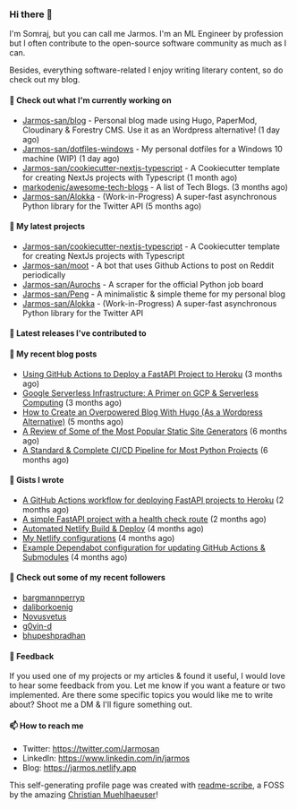 ### Hi there 👋

I'm Somraj, but you can call me Jarmos. I'm an ML Engineer by profession but I often contribute to the open-source software community as much as I can.

Besides, everything software-related I enjoy writing literary content, so do check out my blog.

#### 👷 Check out what I'm currently working on

- [Jarmos-san/blog](https://github.com/Jarmos-san/blog) - Personal blog made using Hugo, PaperMod, Cloudinary &amp; Forestry CMS. Use it as an Wordpress alternative! (1 day ago)
- [Jarmos-san/dotfiles-windows](https://github.com/Jarmos-san/dotfiles-windows) - My personal dotfiles for a Windows 10 machine (WIP) (1 day ago)
- [Jarmos-san/cookiecutter-nextjs-typescript](https://github.com/Jarmos-san/cookiecutter-nextjs-typescript) - A Cookiecutter template for creating NextJs projects with Typescript (1 month ago)
- [markodenic/awesome-tech-blogs](https://github.com/markodenic/awesome-tech-blogs) - A list of Tech Blogs. (3 months ago)
- [Jarmos-san/Alokka](https://github.com/Jarmos-san/Alokka) - (Work-in-Progress) A super-fast asynchronous Python library for the Twitter API (5 months ago)

#### 🌱 My latest projects

- [Jarmos-san/cookiecutter-nextjs-typescript](https://github.com/Jarmos-san/cookiecutter-nextjs-typescript) - A Cookiecutter template for creating NextJs projects with Typescript
- [Jarmos-san/moot](https://github.com/Jarmos-san/moot) - A bot that uses Github Actions to post on Reddit periodically
- [Jarmos-san/Aurochs](https://github.com/Jarmos-san/Aurochs) - A scraper for the official Python job board
- [Jarmos-san/Peng](https://github.com/Jarmos-san/Peng) - A minimalistic &amp; simple theme for my personal blog
- [Jarmos-san/Alokka](https://github.com/Jarmos-san/Alokka) - (Work-in-Progress) A super-fast asynchronous Python library for the Twitter API

#### 🔭 Latest releases I've contributed to


#### 📜 My recent blog posts

- [Using GitHub Actions to Deploy a FastAPI Project to Heroku](https://jarmos.netlify.app/posts/using-github-actions-to-deploy-a-fastapi-project-to-heroku/) (3 months ago)
- [Google Serverless Infrastructure: A Primer on GCP &amp; Serverless Computing](https://jarmos.netlify.app/posts/details-of-google-serverless-computing/) (3 months ago)
- [How to Create an Overpowered Blog With Hugo (As a Wordpress Alternative)](https://jarmos.netlify.app/posts/blogging-with-hugo-as-an-wordpress-alternative/) (5 months ago)
- [A Review of Some of the Most Popular Static Site Generators](https://jarmos.netlify.app/posts/reviewing-popular-static-site-generators/) (6 months ago)
- [A Standard	&amp; Complete CI/CD Pipeline for Most Python Projects](https://jarmos.netlify.app/posts/a-standard-ci-cd-pipeline-for-python-projects/) (6 months ago)

#### 📓 Gists I wrote

- [A GitHub Actions workflow for deploying FastAPI projects to Heroku](https://gist.github.com/8c2cf1718ab7c1ced7a1e54fa8e29e79) (2 months ago)
- [A simple FastAPI project with a health check route](https://gist.github.com/0b655a3f75b698833188922b714562e5) (2 months ago)
- [Automated Netlify Build &amp; Deploy](https://gist.github.com/d4f41f18c96770b9b8286c5b69753b58) (4 months ago)
- [My Netlify configurations](https://gist.github.com/e0d160ae26799d85a856fb1d9b756df4) (4 months ago)
- [Example Dependabot configuration for updating GitHub Actions &amp; Submodules](https://gist.github.com/0a2fa445098b6fbc94ee2074bd8137b7) (4 months ago)

#### 👯 Check out some of my recent followers

- [bargmannperryp](https://github.com/bargmannperryp)
- [daliborkoenig](https://github.com/daliborkoenig)
- [Novusvetus](https://github.com/Novusvetus)
- [g0vin-d](https://github.com/g0vin-d)
- [bhupeshpradhan](https://github.com/bhupeshpradhan)

#### 💬 Feedback

If you used one of my projects or my articles & found it useful, I would love to hear some feedback from you. Let me know if you want a feature or two implemented. Are there some specific topics you would like me to write about? Shoot me a DM & I'll figure something out.

#### 📫 How to reach me

- Twitter: https://twitter.com/Jarmosan
- LinkedIn: https://www.linkedin.com/in/jarmos
- Blog: https://jarmos.netlify.app

This self-generating profile page was created with [readme-scribe](https://github.com/muesli/readme-scribe), a FOSS by the amazing [Christian Muehlhaeuser](https://github.com/muesli)!
